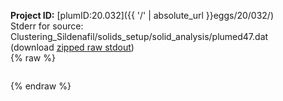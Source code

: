 **Project ID:** [plumID:20.032]({{ '/' | absolute_url }}eggs/20/032/)  
Stderr for source:  Clustering_Sildenafil/solids_setup/solid_analysis/plumed47.dat   
(download [zipped raw stdout](plumed47.dat.plumed_master.stdout.txt.zip))  
{% raw %}
<pre>
</pre>
{% endraw %}
